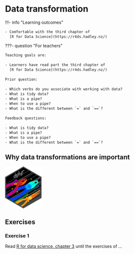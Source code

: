 # Data transformation

!!!- info "Learning outcomes"

    - Comfortable with the third chapter of
      [R for Data Science](https://r4ds.hadley.nz/)

???- question "For teachers"

    Teaching goals are:

    - Learners have read part the third chapter of
      [R for Data Science](https://r4ds.hadley.nz/)

    Prior question:

    - Which verbs do you associate with working with data?
    - What is tidy data?
    - What is a pipe?
    - When to use a pipe?
    - What is the different between `=` and `==`?

    Feedback questions:

    - What is tidy data?
    - What is a pipe?
    - When to use a pipe?
    - What is the different between `=` and `==`?

## Why data transformations are important

![The dplyr logo](../logo/dplyr_logo_50.png)

## Exercises

### Exercise 1

Read [R for data science, chapter 3](https://r4ds.hadley.nz/data-transform.html)
until the exercises of ...
